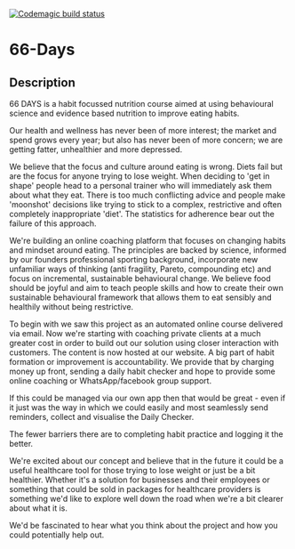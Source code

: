 [![Codemagic build status](https://api.codemagic.io/apps/5ca3787ea5fd620010f91ce6/5ca3787ea5fd620010f91ce5/status_badge.svg)](https://codemagic.io/apps/5ca3787ea5fd620010f91ce6/5ca3787ea5fd620010f91ce5/latest_build)
# 66-Days

## Description

66 DAYS is a habit focussed nutrition course aimed at using behavioural science and evidence based nutrition to improve eating habits.

Our health and wellness has never been of more interest; the market and spend grows every year; but also has never been of more concern; we are getting fatter, unhealthier and more depressed. 

We believe that the focus and culture around eating is wrong. Diets fail but are the focus for anyone trying to lose weight. When deciding to 'get in shape' people head to a personal trainer who will immediately ask them about what they eat. 
There is too much conflicting advice and people make 'moonshot' decisions like trying to stick to a complex, restrictive and often completely inappropriate 'diet'. The statistics for adherence bear out the failure of this approach.

We're building an online coaching platform that focuses on changing habits and mindset around eating. The principles are backed by science, informed by our founders professional sporting background, incorporate new unfamiliar ways of thinking (anti fragility, Pareto, compounding etc) and focus on incremental, sustainable behavioural change.
We believe food should be joyful and aim to teach people skills and how to create their own sustainable behavioural framework that allows them to eat sensibly and healthily without being restrictive.

To begin with we saw this project as an automated online course delivered via email. Now we're starting with coaching private clients at a much greater cost in order to build out our solution using closer interaction with customers. 
The content is now hosted at our website. A big part of habit formation or improvement is accountability. We provide that by charging money up front, sending a daily habit checker and hope to provide some online coaching or WhatsApp/facebook group support.

If this could be managed via our own app then that would be great - even if it just was the way in which we could easily and most seamlessly send reminders, collect and visualise the Daily Checker. 

The fewer barriers there are to completing habit practice and logging it the better.

We're excited about our concept and believe that in the future it could be a useful healthcare tool for those trying to lose weight or just be a bit healthier. Whether it's a solution for businesses and their employees or something that could be sold in packages for healthcare providers is something we'd like to explore well down the road when we're a bit clearer about what it is.

We'd be fascinated to hear what you think about the project and how you could potentially help out.


